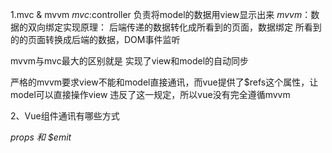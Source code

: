 1.mvc & mvvm
*mvc*:controller 负责将model的数据用view显示出来
*mvvm*：数据的双向绑定实现原理：
后端传递的数据转化成所看到的页面，数据绑定
所看到的的页面转换成后端的数据，DOM事件监听

mvvm与mvc最大的区别就是 实现了view和model的自动同步

严格的mvvm要求view不能和model直接通讯，而vue提供了$refs这个属性，让model可以直接操作view 违反了这一规定，所以vue没有完全遵循mvvm

2、Vue组件通讯有哪些方式

*props 和 $emit*

